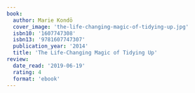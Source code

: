 ```yaml
---
book:
  author: Marie Kondō
  cover_image: 'the-life-changing-magic-of-tidying-up.jpg'
  isbn10: '1607747308'
  isbn13: '9781607747307'
  publication_year: '2014'
  title: 'The Life-Changing Magic of Tidying Up'
review:
  date_read: '2019-06-19'
  rating: 4
  format: 'ebook'
---
```

